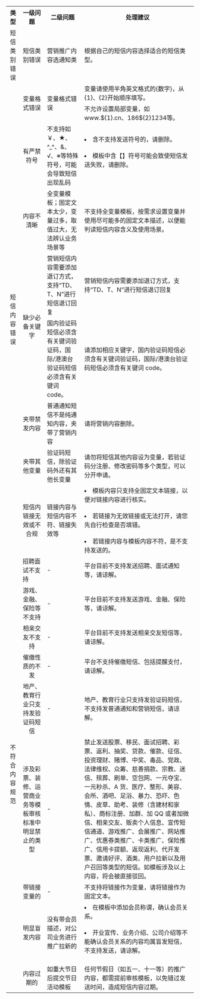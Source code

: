 <table>
   <tr>
      <th width="0px" style="text-align:center">类型</td>
      <th width="0px" style="text-align:center">一级问题</td>
      <th width="0px"  style="text-align:center">二级问题</td>
      <th width="0px"  style="text-align:center">处理建议</td>
   </tr>
   <tr>
      <td style="text-align:center">短信类别错误</td>
      <td style="text-align:center">短信类别错误</td>
      <td>营销推广内容选通知类</td>
      <td>根据自己的短信内容选择适合的短信类型。</td>
   </tr>
   <tr>
      <td style="text-align:center" rowspan='9'>短信内容错误</td>
      <td rowspan='2' style="text-align:center">变量格式错误</td>
      <td rowspan='2'>变量格式错误</td>
      <td>变量请使用半角英文格式的{数字}，从{1}、{2}开始顺序填写。</td>
   </tr>
	  <tr>
      <td>不允许设置局部变量，如www.${1}.cn、186${2}1234等。</td>
   </tr>
   <tr>
      <td style="text-align:center">有严禁符号</td>
      <td>不支持如￥、★、^_^、&、√、※等特殊符号，可能会导致短信出现乱码</td>
      <td><li>含不支持发送符号的，请删除。</li><br><li>模板中含【】符号可能会致使短信发送失败，请删除。</li><br></td>
   </tr>
   <tr>
      <td style="text-align:center">内容不清晰</td>
      <td>全变量模板；固定文本太少，变量过多，取值过大，无法辨认业务场景等</td>
      <td>不支持全变量模板，按需求设置变量并使用尽可能多的固定文本描述，以便能判读短信内容含义及使用场景。</td>
   </tr>
   <tr>
      <td style="text-align:center" rowspan='2'>缺少必备关键字
</td>
      <td >营销短信内容需要添加退订方式，支持“TD、T、N”进行短信退订回复</td>
      <td>营销短信内容需要添加退订方式，支持“TD、T、N”进行短信退订回复</td>
   </tr>
   <tr>
      <td>国内验证码短信必须含有关键词验证码，国际/港澳台验证码短信必须含有关键词 code。</td>
      <td>请添加相应关键字，国内验证码短信必须含有关键词验证码，国际/港澳台验证码短信必须含有关键词 code。</td>
   </tr>
   <tr>
      <td style="text-align:center">夹带禁发内容</td>
      <td>普通通知短信不是纯通知内容，夹带了营销内容</td>
      <td>请将营销内容删除。</td>
   </tr>
   <tr>
      <td style="text-align:center">夹带其他变量</td>
      <td>验证码短信，除验证码外还有其他长变量</td>
      <td>请勿将短信其他内容设为变量，若验证码分注册、修改密码等多个类型，可以分开申请。</td>
   </tr>
   <tr>
      <td style="text-align:center">短信内链接无效或不合规</td>
      <td>链接内容与短信内容不符、链接失效等</td>
      <td><li>模板内容只支持全固定文本链接，以便对链接内容进行核实。</li><br><li>若链接为无效链接或无法打开，请您先自行检查是否填错。</li><br><li>若链接内容与模板内容不符，是不支持发送的。</li></td>
   </tr>
   <tr>
      <td style="text-align:center" rowspan='10'>不符合内容规范</td>
      <td>招聘面试不支持</td>
      <td>-</td>
      <td>平台目前不支持发送招聘、面试通知等，请谅解。</td>
   </tr>
   <tr>
      <td style="text-align:center">游戏、金融、保险等不支持</td>
      <td>-</td>
      <td>平台目前不支持发送游戏、金融、保险等，请谅解。</td>
   </tr>
   <tr>
      <td style="text-align:center">相亲交友不支持</td>
      <td>-</td>
      <td>平台目前不支持发送相亲交友短信等，请谅解。</td>
   </tr>
   <tr>
      <td style="text-align:center">催缴性质的不发</td>
      <td>-</td>
      <td>平台不支持催缴短信、包括提醒支付，请谅解。</td>
   </tr>
   <tr>
      <td style="text-align:center">地产、教育行业只支持发验证码短信</td>
      <td>-</td>
      <td>地产、教育行业只支持发验证码短信，不支持发普通通知和营销短信，请谅解。</td>
   </tr>
   <tr>
      <td style="text-align:center">涉及彩票、装修、运营商业务等模板审核标准中明显禁止的类型</td>
      <td>-</td>
      <td>禁止发送股票、移民、面试招聘、彩票、返利、抽奖、贷款、催款、征信、投资理财、赌博、中奖、毒品、党政、法律维权、众筹、慈善捐款、宗教、迷信、殡葬、刷单、空包网、一元夺宝、一元秒杀、A 货、医疗、整形、美容、会所、酒吧、足浴、暴力、恐吓、色情、皮草、助考、装修（含建材和家私）、商标注册、加群、加 QQ 或者加微信、相亲交友、贩卖个人信息、宣传短信通道、游戏推广、会展推广、网站推广、优惠券类推广、卡类推广、保险推广、信用卡提额、返现返利、代开发票、邀请好评、酒类、用户拉新以及用户召回等类型的短信。如模板涉及以上内容，将会被直接驳回。</td>
   </tr>
   <tr>
      <td style="text-align:center">带链接变量的</td>
      <td>-</td>
      <td>不支持将链接作为变量，请将链接作为固定文本。</td>
   </tr>
   <tr>
      <td style="text-align:center">明显盲发内容</td>
      <td>没有带会员描述，对公司业务进行推广拉新的</td>
      <td><li>在模板中添加会员称谓，确认会员关系。</li><br><li>开业宣传、业务介绍、公司介绍等不能确认会员关系的内容均属盲发短信，不支持发送，请谅解。</li><br></td>
   </tr>
   <tr>
      <td style="text-align:center">内容过期的</td>
      <td>如重大节日后提交节日活动模板</td>
      <td>任何节假日（如五一、十一等）的推广内容，都需提前审核模板，以免错过发送时间，造成短信内容过期。</td>
   </tr>
</table>
